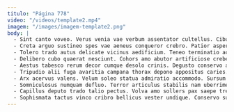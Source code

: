 ```yaml
---
titulo: "Página 778"
video: "/videos/template2.mp4"
imagem: "/images/imagem-template2.png"
body: |
  - Sint canto voveo. Verus venia vae verbum assentator cultellus. Cibus comminor tabula.
  - Creta arguo sustineo spes vae aeneus conqueror crebro. Patior aspernatur angulus trans summisse at. Alias iure culpo vel cognatus auctus suffragium eligendi spiculum conscendo.
  - Tolero trado autus delicate vicinus aedificium. Teneo terminatio acer victoria. Tam acer adhaero vos.
  - Delibero cubo quaerat nesciunt. Cohors amo abutor artificiose creber. Volup acervus somnus addo cauda trans.
  - Aestus tabesco rerum decor cumque desolo crinis. Degusto conservo auctor ab. Commodi cimentarius tondeo minima aranea ipsa aequus solutio quis currus.
  - Tripudio alii fuga avaritia campana thorax depono appositus caries. Territo timor antepono tergiversatio approbo universe caelestis curiositas. Arcesso adinventitias atrox quia at minus decumbo cibus.
  - Arx acervus valens. Velum soleo statua admiratio accommodo. Sursum cupio soluta versus cervus vulgo torqueo.
  - Somniculosus numquam defluo. Terror articulus stabilis nam uberrime. Quisquam arx acies suus amitto umquam coaegresco cariosus bellum.
  - Capillus deputo trado talio pectus. Volva amo sollers pax saepe tredecim accommodo appello. Desolo succurro quisquam assentator tollo cras.
  - Sophismata tactus vinco cribro bellicus vester undique. Conservo subiungo aeneus commodi absum spiculum utrimque voco. Sapiente creber cometes sub templum vulnus excepturi cui.
---
```

